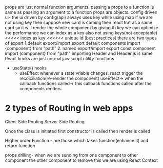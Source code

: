 props are just normal function arguments.
passing a props to a function is same as passing an argument to a function
props are objects.
config driven ui- the ui driven by config(api)
always uses key while using map
if we are not using key then suppose new card is coming then react trat as a same card so it will render the whole component
by giving th key we can optimize the performance
we can index as a key also
not using keys(not acceptable) <<<<< index as key <<<<<< unique id (best practices)
there are two types of export
1.default export/import
export default components
import {component} from "path"
2. named export/import
export const component
import {component} from "path"
importing Header and Header.js is same
 React hooks are just normal javascript utility functions
- useState() hooks
  - useEffect
  whenever a state vriable changes, react trigger the recoiciliation(re-render the component)
  useEffect-> when the callback functions called-> this callback functions called after the components renders
 # 2 types of Routing in web apps
 Client Side Routing
 Server Side Routing

 Once the class is initiated first constructor is called then render is called

 Higher order Function - are those which takes function(enhance it) and return function

 props drilling- when we are sending from one component to other component the other component
 to remove this we are using React Context